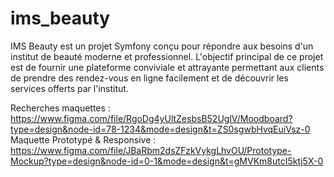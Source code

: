 # ims_beauty
IMS Beauty est un projet Symfony conçu pour répondre aux besoins d'un institut de beauté moderne et professionnel.
L'objectif principal de ce projet est de fournir une plateforme conviviale et attrayante permettant aux clients de prendre des rendez-vous en ligne facilement et de découvrir les services offerts par l'institut.


Recherches maquettes : https://www.figma.com/file/RgoDg4yUltZesbsB52UglV/Moodboard?type=design&node-id=78-1234&mode=design&t=ZS0sgwbHvqEuiVsz-0
Maquette Prototypé & Responsive : https://www.figma.com/file/JBaRbm2dsZFzkVykgLhvOU/Prototype-Mockup?type=design&node-id=0-1&mode=design&t=gMVKm8utcI5ktj5X-0